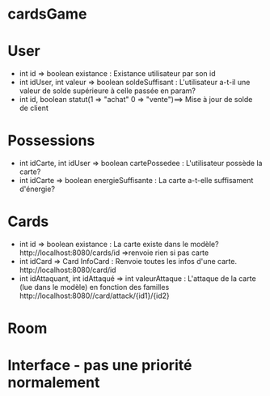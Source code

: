 # cardsGame

# User
  - int id => boolean existance : Existance utilisateur par son id
  - int idUser, int valeur => boolean soldeSuffisant : L'utilisateur a-t-il une valeur de solde supérieure à celle passée en param?
  - int id, boolean statut(1 => "achat" 0 => "vente")==> Mise à jour de solde de client


# Possessions
  - int idCarte, int idUser => boolean cartePossedee : L'utilisateur possède la carte?
  - int idCarte => boolean energieSuffisante : La carte a-t-elle suffisament d'énergie?
  

# Cards
  - int id => boolean existance : La carte existe dans le modèle?http://localhost:8080/cards/id =>renvoie rien si pas carte
  - int idCard => Card InfoCard : Renvoie toutes les infos d'une carte.
  http://localhost:8080/card/id
  - int idAttaquant, int idAttaqué => int valeurAttaque : L'attaque de la carte (lue dans le modèle) en fonction des familles
  http://localhost:8080//card/attack/{id1}/{id2}
# Room

# Interface - pas une priorité normalement
